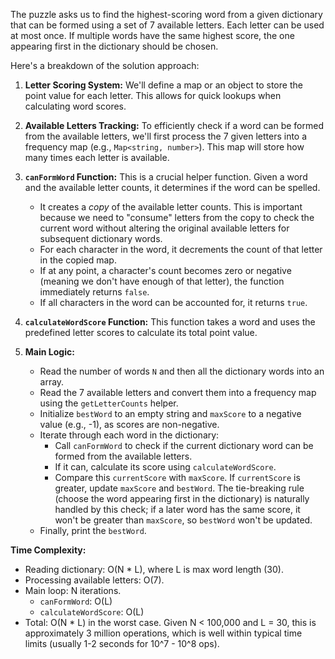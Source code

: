 The puzzle asks us to find the highest-scoring word from a given dictionary that can be formed using a set of 7 available letters. Each letter can be used at most once. If multiple words have the same highest score, the one appearing first in the dictionary should be chosen.

Here's a breakdown of the solution approach:

1.  **Letter Scoring System:** We'll define a map or an object to store the point value for each letter. This allows for quick lookups when calculating word scores.

2.  **Available Letters Tracking:** To efficiently check if a word can be formed from the available letters, we'll first process the 7 given letters into a frequency map (e.g., `Map<string, number>`). This map will store how many times each letter is available.

3.  **`canFormWord` Function:** This is a crucial helper function. Given a word and the available letter counts, it determines if the word can be spelled.
    *   It creates a *copy* of the available letter counts. This is important because we need to "consume" letters from the copy to check the current word without altering the original available letters for subsequent dictionary words.
    *   For each character in the word, it decrements the count of that letter in the copied map.
    *   If at any point, a character's count becomes zero or negative (meaning we don't have enough of that letter), the function immediately returns `false`.
    *   If all characters in the word can be accounted for, it returns `true`.

4.  **`calculateWordScore` Function:** This function takes a word and uses the predefined letter scores to calculate its total point value.

5.  **Main Logic:**
    *   Read the number of words `N` and then all the dictionary words into an array.
    *   Read the 7 available letters and convert them into a frequency map using the `getLetterCounts` helper.
    *   Initialize `bestWord` to an empty string and `maxScore` to a negative value (e.g., -1), as scores are non-negative.
    *   Iterate through each word in the dictionary:
        *   Call `canFormWord` to check if the current dictionary word can be formed from the available letters.
        *   If it can, calculate its score using `calculateWordScore`.
        *   Compare this `currentScore` with `maxScore`. If `currentScore` is greater, update `maxScore` and `bestWord`. The tie-breaking rule (choose the word appearing first in the dictionary) is naturally handled by this check; if a later word has the same score, it won't be greater than `maxScore`, so `bestWord` won't be updated.
    *   Finally, print the `bestWord`.

**Time Complexity:**
*   Reading dictionary: O(N * L), where L is max word length (30).
*   Processing available letters: O(7).
*   Main loop: N iterations.
    *   `canFormWord`: O(L)
    *   `calculateWordScore`: O(L)
*   Total: O(N * L) in the worst case. Given N < 100,000 and L = 30, this is approximately 3 million operations, which is well within typical time limits (usually 1-2 seconds for 10^7 - 10^8 ops).
